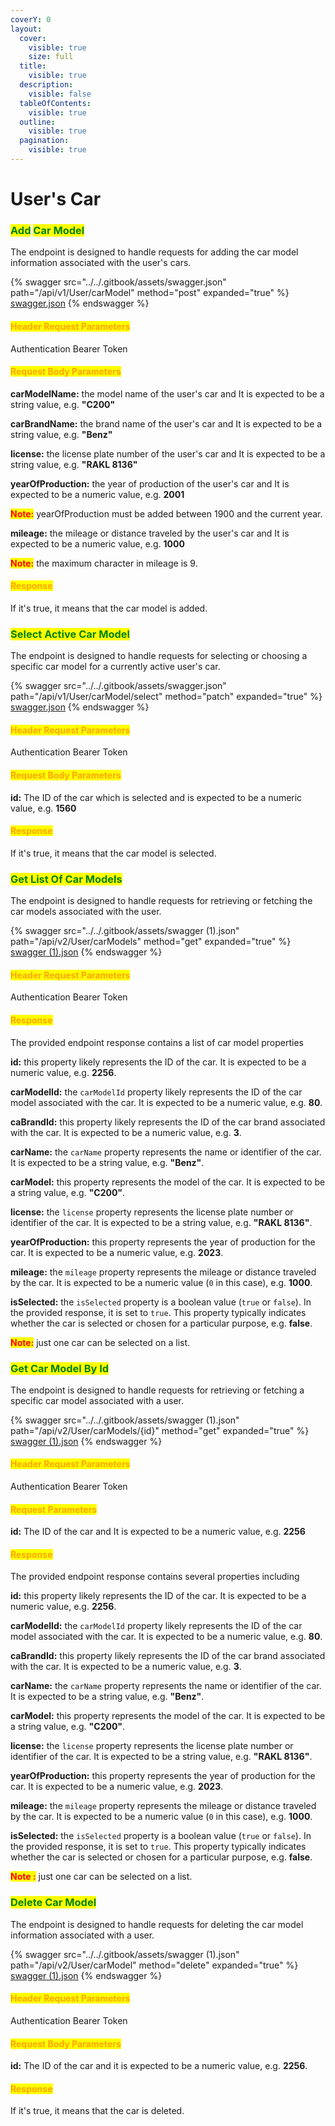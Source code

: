 ```yaml
---
coverY: 0
layout:
  cover:
    visible: true
    size: full
  title:
    visible: true
  description:
    visible: false
  tableOfContents:
    visible: true
  outline:
    visible: true
  pagination:
    visible: true
---
```


# User's Car

### <mark style="color:green;">Add</mark> <mark style="color:green;"></mark><mark style="color:green;">**Car Model**</mark>&#x20;

The endpoint is designed to handle requests for adding the car model information associated with the user's cars.

{% swagger src="../../.gitbook/assets/swagger.json" path="/api/v1/User/carModel" method="post" expanded="true" %}
[swagger.json](../../.gitbook/assets/swagger.json)
{% endswagger %}

#### <mark style="color:orange;">Header Request Parameters</mark>

Authentication Bearer Token

#### <mark style="color:orange;">Request Body Parameters</mark>

**carModelName:** the model name of the user's car and It is expected to be a string value, e.g. **"C200"**

&#x20;**carBrandName:** the brand name of the user's car and It is expected to be a string value, e.g. **"Benz"**

&#x20;**license:** the license plate number of the user's car and It is expected to be a string value, e.g. **"RAKL 8136"**

&#x20;**yearOfProduction:** the year of production of the user's car and It is expected to be a numeric value, e.g. **2001**

<mark style="color:red;">**Note:**</mark> yearOfProduction must be added between 1900 and the current year.

**mileage:** the mileage or distance traveled by the user's car and It is expected to be a numeric value, e.g. **1000**

<mark style="color:red;">**Note:**</mark> the maximum character in mileage is 9.

#### <mark style="color:orange;">**Response**</mark>

If it's true, it means that the car model is added.



### <mark style="color:green;">**Select Active Car Model**</mark>&#x20;

The endpoint is designed to handle requests for selecting or choosing a specific car model for a currently active user's car.

{% swagger src="../../.gitbook/assets/swagger.json" path="/api/v1/User/carModel/select" method="patch" expanded="true" %}
[swagger.json](../../.gitbook/assets/swagger.json)
{% endswagger %}

#### <mark style="color:orange;">Header Request Parameters</mark>

Authentication Bearer Token

#### <mark style="color:orange;">Request Body Parameters</mark>

**id:** The ID of the car which is selected and is expected to be a numeric value, e.g. **1560**

#### <mark style="color:orange;">**Response**</mark>

If it's true, it means that the car model is selected.



### <mark style="color:green;">**Get List Of Car Models**</mark>&#x20;

The endpoint is designed to handle requests for retrieving or fetching the car models associated with the user.

{% swagger src="../../.gitbook/assets/swagger (1).json" path="/api/v2/User/carModels" method="get" expanded="true" %}
[swagger (1).json](<../../.gitbook/assets/swagger (1).json>)
{% endswagger %}

#### <mark style="color:orange;">Header Request Parameters</mark>

Authentication Bearer Token

#### <mark style="color:orange;">**Response**</mark>

The provided endpoint response contains a list of car model properties

**id:** this property likely represents the ID of the car. It is expected to be a numeric value, e.g. **2256**.

**carModelId:** the `carModelId` property likely represents the ID of the car model associated with the car. It is expected to be a numeric value, e.g. **80**.

**caBrandId:** this property likely represents the ID of the car brand associated with the car. It is expected to be a numeric value, e.g. **3**.

**carName:** the `carName` property represents the name or identifier of the car. It is expected to be a string value, e.g. **"Benz"**.

**carModel:** this property represents the model of the car. It is expected to be a string value, e.g. **"C200"**.

**license:** the `license` property represents the license plate number or identifier of the car. It is expected to be a string value, e.g. **"RAKL 8136"**.

**yearOfProduction:** this property represents the year of production for the car. It is expected to be a numeric value, e.g. **2023**.

**mileage:** the `mileage` property represents the mileage or distance traveled by the car. It is expected to be a numeric value (`0` in this case), e.g. **1000**.

**isSelected:** the `isSelected` property is a boolean value (`true` or `false`). In the provided response, it is set to `true`. This property typically indicates whether the car is selected or chosen for a particular purpose, e.g. **false**.

<mark style="color:red;">**Note:**</mark> just one car can be selected on a list.



### <mark style="color:green;">**Get Car Model By Id**</mark>&#x20;

The endpoint is designed to handle requests for retrieving or fetching a specific car model associated with a user.

{% swagger src="../../.gitbook/assets/swagger (1).json" path="/api/v2/User/carModels/{id}" method="get" expanded="true" %}
[swagger (1).json](<../../.gitbook/assets/swagger (1).json>)
{% endswagger %}

#### <mark style="color:orange;">Header Request Parameters</mark>

Authentication Bearer Token

#### <mark style="color:orange;">Request Parameters</mark>

**id:** The ID of the car and It is expected to be a numeric value, e.g. **2256**

#### <mark style="color:orange;">**Response**</mark>

The provided endpoint response contains several properties including

**id:** this property likely represents the ID of the car. It is expected to be a numeric value, e.g. **2256**.

**carModelId:** the `carModelId` property likely represents the ID of the car model associated with the car. It is expected to be a numeric value, e.g. **80**.

**caBrandId:** this property likely represents the ID of the car brand associated with the car. It is expected to be a numeric value, e.g. **3**.

**carName:** the `carName` property represents the name or identifier of the car. It is expected to be a string value, e.g. **"Benz"**.

**carModel:** this property represents the model of the car. It is expected to be a string value, e.g. **"C200"**.

**license:** the `license` property represents the license plate number or identifier of the car. It is expected to be a string value, e.g. **"RAKL 8136"**.

**yearOfProduction:** this property represents the year of production for the car. It is expected to be a numeric value, e.g. **2023**.

**mileage:** the `mileage` property represents the mileage or distance traveled by the car. It is expected to be a numeric value (`0` in this case), e.g. **1000**.

**isSelected:** the `isSelected` property is a boolean value (`true` or `false`). In the provided response, it is set to `true`. This property typically indicates whether the car is selected or chosen for a particular purpose, e.g. **false**.

<mark style="color:red;">**Note :**</mark> just one car can be selected on a list.



### <mark style="color:green;">**Delete Car Model**</mark>

The endpoint is designed to handle requests for deleting the car model information associated with a user.&#x20;

{% swagger src="../../.gitbook/assets/swagger (1).json" path="/api/v2/User/carModel" method="delete" expanded="true" %}
[swagger (1).json](<../../.gitbook/assets/swagger (1).json>)
{% endswagger %}

#### <mark style="color:orange;">Header Request Parameters</mark>

Authentication Bearer Token

#### <mark style="color:orange;">Request Body Parameters</mark>

**id:** The ID of the car and it is expected to be a numeric value, e.g. **2256**.

#### <mark style="color:orange;">**Response**</mark>

If it's true, it means that the car is deleted.
